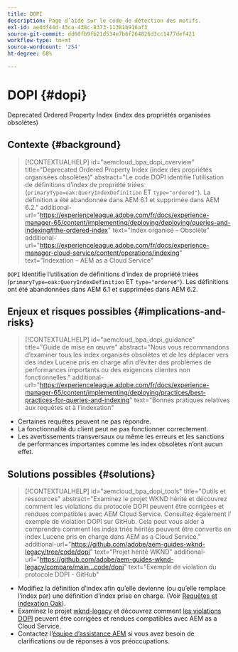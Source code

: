 ```yaml
---
title: DOPI
description: Page d’aide sur le code de détection des motifs.
exl-id: ae4df44d-43ca-438c-8373-11381b916af3
source-git-commit: dd60fb9fb21d534e7b6f264826d3cc1477def421
workflow-type: tm+mt
source-wordcount: '254'
ht-degree: 68%

---
```


# DOPI {#dopi}

Deprecated Ordered Property Index (index des propriétés organisées obsolètes)

## Contexte {#background}

>[!CONTEXTUALHELP]
>id="aemcloud_bpa_dopi_overview"
>title="Deprecated Ordered Property Index (index des propriétés organisées obsolètes)"
>abstract="Le code DOPI identifie l’utilisation de définitions d’index de propriété triées (`primaryType=oak:QueryIndexDefinition` ET `type="ordered"`). La définition a été abandonnée dans AEM 6.1 et supprimée dans AEM 6.2."
>additional-url="https://experienceleague.adobe.com/fr/docs/experience-manager-65/content/implementing/deploying/deploying/queries-and-indexing#the-ordered-index" text="Index organisé – Obsolète"
>additional-url="https://experienceleague.adobe.com/fr/docs/experience-manager-cloud-service/content/operations/indexing" text="Indexation – AEM as a Cloud Service"

`DOPI`  Identifie l’utilisation de définitions d’index de propriété triées (`primaryType=oak:QueryIndexDefinition` ET `type="ordered"`). Les définitions ont été abandonnées dans AEM 6.1 et supprimées dans AEM 6.2.

## Enjeux et risques possibles {#implications-and-risks}

>[!CONTEXTUALHELP]
>id="aemcloud_bpa_dopi_guidance"
>title="Guide de mise en œuvre"
>abstract="Nous vous recommandons d’examiner tous les index organisés obsolètes et de les déplacer vers des index Lucene pris en charge afin d’éviter des problèmes de performances importants ou des exigences clientes non fonctionnelles."
>additional-url="https://experienceleague.adobe.com/fr/docs/experience-manager-65/content/implementing/deploying/practices/best-practices-for-queries-and-indexing" text="Bonnes pratiques relatives aux requêtes et à l’indexation"

* Certaines requêtes peuvent ne pas répondre.
* La fonctionnalité du client peut ne pas fonctionner correctement.
* Les avertissements transversaux ou même les erreurs et les sanctions de performances importantes comme les index obsolètes n’ont aucun effet.

## Solutions possibles {#solutions}

>[!CONTEXTUALHELP]
>id="aemcloud_bpa_dopi_tools"
>title="Outils et ressources"
>abstract="Examinez le projet WKND hérité et découvrez comment les violations du protocole DOPI peuvent être corrigées et rendues compatibles avec AEM Cloud Service. Consultez également l’ exemple de violation DOPI sur GitHub. Cela peut vous aider à comprendre comment les index triés hérités peuvent être convertis en index Lucene pris en charge dans AEM as a Cloud Service."
>additional-url="https://github.com/adobe/aem-guides-wknd-legacy/tree/code/dopi" text="Projet hérité WKND"
>additional-url="https://github.com/adobe/aem-guides-wknd-legacy/compare/main...code/dopi" text="Exemple de violation du protocole DOPI - GitHub"

* Modifiez la définition d’index afin qu’elle devienne (ou qu’elle remplace l’index par) une définition d’index prise en charge. (Voir [Requêtes et indexation Oak](https://experienceleague.adobe.com/fr/docs/experience-manager-65/content/implementing/deploying/deploying/queries-and-indexing)).
* Examinez le projet [wknd-legacy](https://github.com/adobe/aem-guides-wknd-legacy/tree/code/dopi) et découvrez comment [les violations DOPI](https://github.com/adobe/aem-guides-wknd-legacy/compare/main...code/dopi) peuvent être corrigées et rendues compatibles avec AEM as a Cloud Service.
* Contactez l’[équipe d’assistance AEM](https://helpx.adobe.com/fr/enterprise/using/support-for-experience-cloud.html) si vous avez besoin de clarifications ou de réponses à vos préoccupations.
